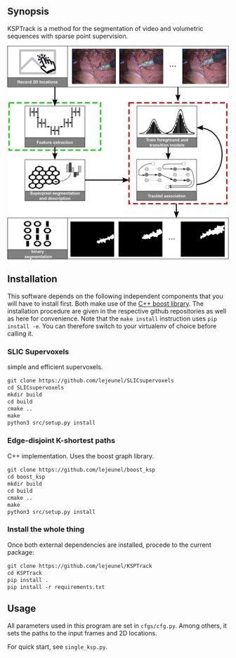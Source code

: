 ## Synopsis

KSPTrack is a method for the segmentation of video and volumetric sequences
with sparse point supervision.

![alt text](pipeline.png "pipeline")

## Installation

This software depends on the following independent components that you will have
to install first.
Both make use of the [C++ boost library](https://www.boost.org).
The installation procedure are given in the respective github repositories
as well as here for convenience.
Note that the `make install` instruction uses `pip install -e`.
You can therefore switch to your virtualenv of choice before calling it.

### SLIC Supervoxels
simple and efficient supervoxels.

```
git clone https://github.com/lejeunel/SLICsupervoxels
cd SLICsupervoxels
mkdir build
cd build
cmake ..
make
python3 src/setup.py install
```

### Edge-disjoint K-shortest paths
C++ implementation. Uses the boost graph library.

```
git clone https://github.com/lejeunel/boost_ksp
cd boost_ksp
mkdir build
cd build
cmake ..
make
python3 src/setup.py install
```

### Install the whole thing
Once both external dependencies are installed, procede to the current package:
```
git clone https://github.com/lejeunel/KSPTrack
cd KSPTrack
pip install .
pip install -r requirements.txt
```

## Usage
All parameters used in this program are set in `cfgs/cfg.py`.
Among others, it sets the paths to the input frames and 2D locations.

For quick start, see `single_ksp.py`.

